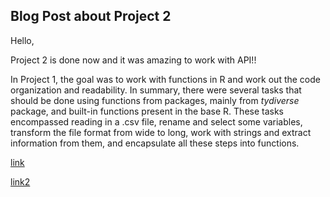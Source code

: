 ## Blog Post about Project 2

Hello,

Project 2 is done now and it was amazing to work with API!!

In Project 1, the goal was to work with functions in R and work out the code organization and readability. In summary, there were several tasks that should be done using functions from packages, mainly from *tydiverse* package, and built-in functions present in the base R. These tasks encompassed reading in a .csv file, rename and select some variables, transform the file format from wide to long, work with strings and extract information from them, and encapsulate all these steps into functions.


[link](https://cassioaumonti.github.io/basic/)

[link2](https://github.com/cassioaumonti/project2T)
